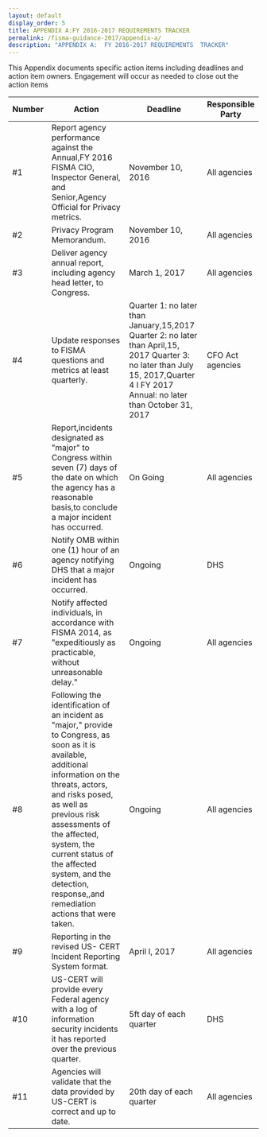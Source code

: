 ```yaml
---
layout: default
display_order: 5
title: APPENDIX A:FY 2016-2017 REQUIREMENTS TRACKER
permalink: /fisma-guidance-2017/appendix-a/
description: "APPENDIX A:  FY 2016-2017 REQUIREMENTS  TRACKER"
--- 
```



This Appendix documents specific action items including deadlines and action item owners. Engagement will occur as needed to close out the action items

| Number  | Action                                                                                                                                                                                                                                                                                                                                                  | Deadline                                                                                                                                                                           | Responsible Party  |
|---------|---------------------------------------------------------------------------------------------------------------------------------------------------------------------------------------------------------------------------------------------------------------------------------------------------------------------------------------------------------|------------------------------------------------------------------------------------------------------------------------------------------------------------------------------------|--------------------|
| #1      | Report agency performance against the Annual,FY 2016 FISMA CIO, Inspector General, and Senior,Agency Official for Privacy metrics.                                                                                                                                                                                                                      | November 10, 2016                                                                                                                                                                  | All agencies       |
| #2      | Privacy Program Memorandum.                                                                                                                                                                                                                                                                                                                             | November 10, 2016                                                                                                                                                                  | All agencies       |
| #3      | Deliver agency annual report, including agency head letter, to Congress.                                                                                                                                                                                                                                                                                | March 1, 2017                                                                                                                                                                      | All agencies   |
| #4      | Update responses to FISMA questions and metrics at least quarterly.                                                                                                                                                                                                                                                                                     | Quarter 1: no later than January,15,2017 Quarter 2: no later than April,15, 2017 Quarter 3: no later than July 15, 2017,Quarter 4 I FY 2017 Annual: no later than October 31, 2017 | CFO Act agencies                   |
| #5      | Report,incidents designated as "major" to Congress within seven (7) days of the date on which the agency has a reasonable basis,to conclude a major incident has occurred.                                                                                                                                                                              | On Going                                                                                                                                                                           | All agencies       |
| #6      | Notify OMB within one (1) hour of an agency notifying DHS that a major incident has occurred.                                                                                                                                                                                                                                                           | Ongoing                                                                                                                                                                            | DHS                |
| #7      | Notify affected individuals, in accordance with FISMA 2014, as "expeditiously as practicable, without unreasonable delay."                                                                                                                                                                                                                              | Ongoing                                                                                                                                                                            | All agencies       |
| #8      | Following the identification of an incident as "major," provide to Congress, as soon as it is available, additional information on the threats, actors, and risks posed, as well as previous risk assessments of the affected, system, the current status of the affected system, and the detection, response,,and remediation actions that were taken. | Ongoing                                                                                                                                                                            | All agencies       |
| #9      | Reporting in the revised US- CERT lncident Reporting System format.                                                                                                                                                                                                                                                                                     | April l,  2017                                                                                                                                                                     | All agencies       |
| #10     | US-CERT will provide every Federal agency with a log of information security incidents it has reported over the previous quarter.                                                                                                                                                                                                                       | 5ft day of each quarter                                                                                                                                                            | DHS                |
| #11     | Agencies will validate that the data provided by US-CERT is correct and up to date.                                                                                                                                                                                                                                                                     | 20th day of each quarter                                                                                                                                                           | All agencies       |
